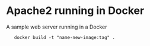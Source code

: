 # Apache2 running in Docker

A sample web server running in a Docker 

```Build The image
   docker build -t "name-new-image:tag" .
```

